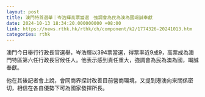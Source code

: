 ```yaml
---
layout: post
title: 澳門特首選舉｜岑浩輝高票當選　強調會為民為澳為國竭誠奉獻
date: 2024-10-13 18:34:20.000000000 +08:00
link: https://news.rthk.hk/rthk/ch/component/k2/1774326-20241013.htm
categories: rthk
---
```


澳門今日舉行行政長官選舉，岑浩輝以394票當選，得票率近9成9，高票成為澳門特區第六任行政長官候任人。他表示感到責任重大，強調會為民為澳為國，竭誠奉獻。

他在其後記者會上說，會同商界探討改善目前營商環境，又提到港澳向來關係密切，相信在各自優勢下可為國家發揮所長。
